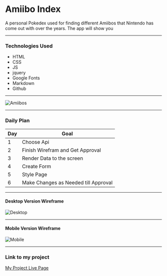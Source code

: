 # Amiibo Index

A personal Pokedex used for finding different Amiibos that Nintendo has come out with over the years. The app will show you 
___
### Technologies Used 
- HTML 
- CSS
- JS
- jquery
- Google Fonts 
- Markdown
- Github
___
![Amiibos](https://assets.nintendo.com/image/upload/f_auto/q_auto/dpr_2.0/c_scale,w_1400/ncom/en_US/amiibo/amiibo-lineup-img)

___


### Daily Plan
| Day | Goal|
|-----|-----|
| 1 | Choose Api |
| 2 | Finish Wirefram and Get Approval |
| 3 | Render Data to the screen|
| 4 | Create Form |
| 5 | Style Page |
| 6 | Make Changes as Needed till Approval |
____
#### Desktop Version Wireframe
![Desktop](https://s3.amazonaws.com/assets.mockflow.com/app/wireframepro/company/C9e54beadcafa4f1a8f973e87de335159/projects/Mu1cDwLmDh/pages/0c9b066ddb8f4355b3458a7a866c9b92/image/0c9b066ddb8f4355b3458a7a866c9b92.png?1666449759445)
_____
#### Mobile Version Wireframe
![Mobile](https://s3.amazonaws.com/assets.mockflow.com/app/wireframepro/company/C9e54beadcafa4f1a8f973e87de335159/projects/Mu1cDwLmDh/pages/Df6143af39c54923886eb5c9f9e1479ea/image/Df6143af39c54923886eb5c9f9e1479ea.png?1666450541632)

___
### Link to my project
[My Project Live Page](https://rickycary.github.io/project1/)